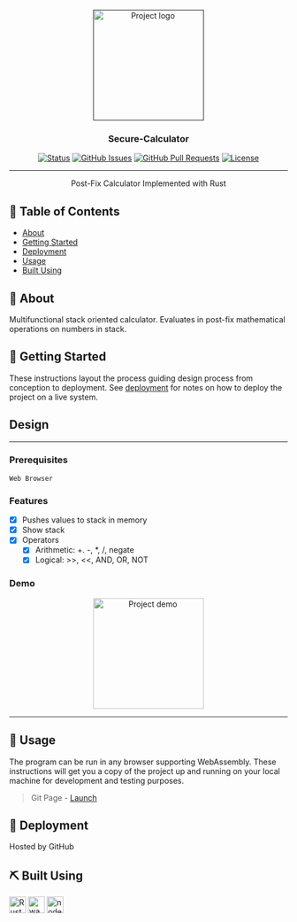 <p align="center">
    <a href="" rel="noopener">
    <img width=200px height=200px src="https://i.imgur.com/ggKG1M9.png" alt="Project logo"></a>
</p>

<h3 align="center">Secure-Calculator</h3>

<div align="center">

  [![Status](https://img.shields.io/badge/status-active-success.svg)]() 
  [![GitHub Issues](https://img.shields.io/github/issues/courierofcode/Secure-Calculator.svg)](https://github.com/courierofcode/Secure-Calculator/issues)
  [![GitHub Pull Requests](https://img.shields.io/github/issues-pr/courierofcode/Secure-Calculator.svg)](https://github.com/courierofcode/Secure-Calculator/pulls)
  [![License](https://img.shields.io/badge/license-MIT-blue.svg)](/LICENSE)

</div>

---

<p align="center"> Post-Fix Calculator Implemented with Rust
    <br> 
</p>

## 📝 Table of Contents
- [About](#about)
- [Getting Started](#getting_started)
- [Deployment](#deployment)
- [Usage](#usage)
- [Built Using](#built_using)

## 🧐 About <a name = "about"></a>
Multifunctional stack oriented calculator. Evaluates in post-fix mathematical operations on numbers in stack.

## 🏁 Getting Started <a name = "getting_started"></a>
These instructions layout the process guiding design process from conception to deployment. See [deployment](#deployment) for notes on how to deploy the project on a live system.
## Design
---
### Prerequisites
```
Web Browser
```

### Features
- [x] Pushes values to stack in memory
- [x] Show stack
- [x] Operators
    - [x] Arithmetic: +. -, *, /, negate
    - [x] Logical: >>, <<, AND, OR, NOT

### Demo
<p align="center">
    <a href="https://i.imgur.com/bQuYUdF.gif" rel="noopener">
    <img width=200px height=200px src="" alt="Project demo"></a>
</p>

---

## 🎈 Usage <a name="usage"></a>
The program can be run in any browser supporting WebAssembly. These instructions will get you a copy of the project up and running on your local machine for development and testing purposes.

>Git Page - [Launch](https://courierofcode.github.io/Secure-Calculator/)


## 🚀 Deployment <a name = "deployment"></a>
Hosted by GitHub

## ⛏️ Built Using <a name = "built_using"></a>
[<img src="https://upload.wikimedia.org/wikipedia/commons/d/d5/Rust_programming_language_black_logo.svg" width=30 height=30 alt="Rust">](https://www.rust-lang.org/)
[<img src="https://upload.wikimedia.org/wikipedia/commons/1/1f/WebAssembly_Logo.svg" width=30 height=30 alt="wasm">](https://webassembly.org/)
[<img src="https://upload.wikimedia.org/wikipedia/commons/d/d9/Node.js_logo.svg" width=30 height=30 alt="nodejs">](https://nodejs.org/en/)


